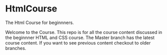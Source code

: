 # HtmlCourse
The Html Course for beginnners.

Welcome to the Course. This repo is for all the course content discussed in the beginnner HTML and CSS course. The Master branch has the latest course content. If you want to see previous content checkout to older branches.
